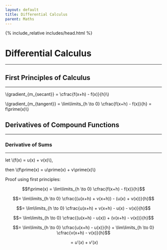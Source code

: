 ```yaml
---
layout: default
title: Differential Calculus
parent: Maths
---
```


{% include_relative includes/head.html %}

# Differential Calculus
---


## First Principles of Calculus
---
\\(gradient_{m_{secant}} = \cfrac{f(x+h) - f(x)}{h}\\)

\\(gradient_{m_{tangent}} = \lim\limits_{h \to 0} \cfrac{f(x+h) - f(x)}{h} = f\prime(x)\\)

## Derivatives of Compound Functions
---
### Derivative of Sums
---
let \\(f(x) = u(x) + v(x)\\),

then \\(f\prime(x) = u\prime(x) + v\prime(x)\\)

Proof using first principles:

$$f\prime(x) = \lim\limits_{h \to 0} \cfrac{f(x+h) - f(x)}{h}$$

$$= \lim\limits_{h \to 0} \cfrac{(u(x+h) + v(x+h)) - (u(x) + v(x))}{h}$$

$$= \lim\limits_{h \to 0} \cfrac{u(x+h) + v(x+h) - u(x) - v(x)}{h}$$

$$= \lim\limits_{h \to 0} \cfrac{(u(x+h) - u(x)) + (v(x+h) - v(x))}{h}$$

$$= \lim\limits_{h \to 0} \cfrac{u(x+h) - u(x)}{h} + \lim\limits_{h \to 0} \cfrac{v(x+h) - v(x)}{h}$$

$$= u\prime(x) + v\prime(x)$$